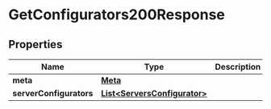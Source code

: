 

# GetConfigurators200Response


## Properties

| Name | Type | Description | Notes |
|------------ | ------------- | ------------- | -------------|
|**meta** | [**Meta**](Meta.md) |  |  |
|**serverConfigurators** | [**List&lt;ServersConfigurator&gt;**](ServersConfigurator.md) |  |  |



